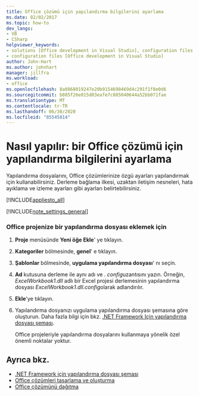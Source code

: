 ```yaml
---
title: Office çözümü için yapılandırma bilgilerini ayarlama
ms.date: 02/02/2017
ms.topic: how-to
dev_langs:
- VB
- CSharp
helpviewer_keywords:
- solutions [Office development in Visual Studio], configuration files
- configuration files [Office development in Visual Studio]
author: John-Hart
ms.author: johnhart
manager: jillfra
ms.workload:
- office
ms.openlocfilehash: 8a0868019247e20b9154690469d4c291f1f8e0d6
ms.sourcegitcommit: b885f26e015d03eafe7c885040644a52bb071fae
ms.translationtype: MT
ms.contentlocale: tr-TR
ms.lasthandoff: 06/30/2020
ms.locfileid: "85545814"
---
```

# <a name="how-to-set-up-configuration-information-for-an-office-solution"></a>Nasıl yapılır: bir Office çözümü için yapılandırma bilgilerini ayarlama
  Yapılandırma dosyalarını, Office çözümlerinize özgü ayarları yapılandırmak için kullanabilirsiniz. Derleme bağlama ilkesi, uzaktan iletişim nesneleri, hata ayıklama ve izleme ayarları gibi ayarları belirtebilirsiniz.

 [!INCLUDE[appliesto_all](../vsto/includes/appliesto-all-md.md)]

 [!INCLUDE[note_settings_general](../sharepoint/includes/note-settings-general-md.md)]

### <a name="to-add-a-configuration-file-to-your-office-project"></a>Office projenize bir yapılandırma dosyası eklemek için

1. **Proje** menüsünde **Yeni öğe Ekle**' ye tıklayın.

2. **Kategoriler** bölmesinde, **genel**' e tıklayın.

3. **Şablonlar** bölmesinde, **uygulama yapılandırma dosyası**' nı seçin.

4. **Ad** kutusuna derleme ile aynı adı ve *. config*uzantısını yazın. Örneğin, *ExcelWorkbook1.dll* adlı bir Excel projesi derlemesinin yapılandırma dosyası *ExcelWorkbook1.dll.config*olarak adlandırılır.

5. **Ekle**'ye tıklayın.

6. Yapılandırma dosyanızı uygulama yapılandırma dosyası şemasına göre oluşturun. Daha fazla bilgi için bkz. [.NET Framework Için yapılandırma dosyası şeması](/dotnet/framework/configure-apps/file-schema/index).

   Office projeleriyle yapılandırma dosyalarını kullanmaya yönelik özel önemli noktalar yoktur.

## <a name="see-also"></a>Ayrıca bkz.
- [.NET Framework için yapılandırma dosyası şeması](/dotnet/framework/configure-apps/file-schema/index)
- [Office çözümleri tasarlama ve oluşturma](../vsto/designing-and-creating-office-solutions.md)
- [Office çözümünü dağıtma](../vsto/deploying-an-office-solution.md)
